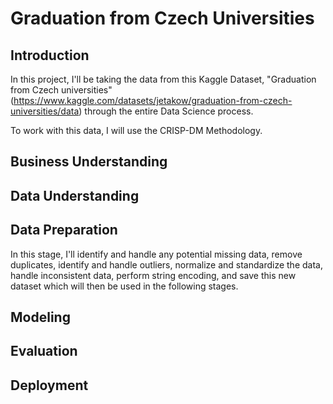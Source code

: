 # Graduation from Czech Universities

## Introduction

In this project, I'll be taking the data from this Kaggle Dataset, "Graduation from Czech universities" (https://www.kaggle.com/datasets/jetakow/graduation-from-czech-universities/data) through the entire Data Science process.

To work with this data, I will use the CRISP-DM Methodology.

## Business Understanding

## Data Understanding

## Data Preparation

In this stage, I'll identify and handle any potential missing data, remove duplicates, identify and handle outliers, normalize and standardize the data, handle inconsistent data, perform string encoding, and save this new dataset which will then be used in the following stages.

## Modeling

## Evaluation

## Deployment
